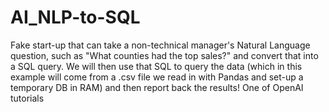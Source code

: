 # AI_NLP-to-SQL
Fake start-up that can take a non-technical manager's Natural Language question, such as "What counties had the top sales?" and convert that into a SQL query. We will then use that SQL to query the data (which in this example will come from a .csv file we read in with Pandas and set-up a temporary DB in RAM) and then report back the results!
One of OpenAI tutorials 

